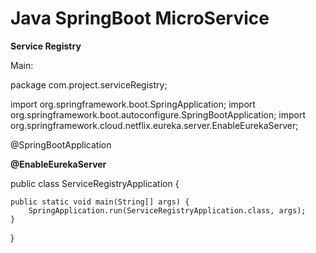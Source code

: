 # Java SpringBoot MicroService

**Service Registry**

Main:

package com.project.serviceRegistry;

import org.springframework.boot.SpringApplication;
import org.springframework.boot.autoconfigure.SpringBootApplication;
import org.springframework.cloud.netflix.eureka.server.EnableEurekaServer;

@SpringBootApplication

**@EnableEurekaServer**

public class ServiceRegistryApplication {

	public static void main(String[] args) {
		SpringApplication.run(ServiceRegistryApplication.class, args);
	}
}
